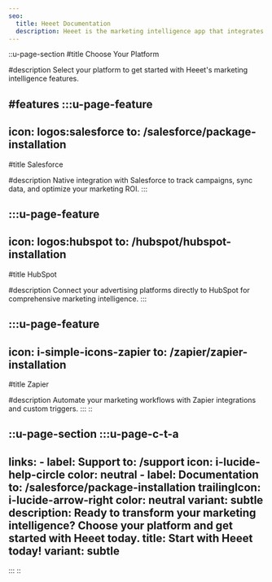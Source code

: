 ```yaml
---
seo:
  title: Heeet Documentation
  description: Heeet is the marketing intelligence app that integrates with Salesforce, HubSpot, and Zapier. Track campaigns, analyze performance, and optimize your marketing ROI.
---
```


::u-page-section
#title
Choose Your Platform

#description
Select your platform to get started with Heeet's marketing intelligence features.

#features
  :::u-page-feature
  ---
  icon: logos:salesforce
  to: /salesforce/package-installation
  ---
  #title
  Salesforce

  #description
  Native integration with Salesforce to track campaigns, sync data, and optimize your marketing ROI.
  :::

  :::u-page-feature
  ---
  icon: logos:hubspot
  to: /hubspot/hubspot-installation
  ---
  #title
  HubSpot

  #description
  Connect your advertising platforms directly to HubSpot for comprehensive marketing intelligence.
  :::

  :::u-page-feature
  ---
  icon: i-simple-icons-zapier
  to: /zapier/zapier-installation
  ---
  #title
  Zapier

  #description
  Automate your marketing workflows with Zapier integrations and custom triggers.
  :::
::

::u-page-section
  :::u-page-c-t-a
  ---
  links:
    - label: Support
      to: /support
      icon: i-lucide-help-circle
      color: neutral
    - label: Documentation
      to: /salesforce/package-installation
      trailingIcon: i-lucide-arrow-right
      color: neutral
      variant: subtle
  description: Ready to transform your marketing intelligence? Choose your platform and get started with Heeet today.
  title: Start with Heeet today!
  variant: subtle
  ---
  :::
::